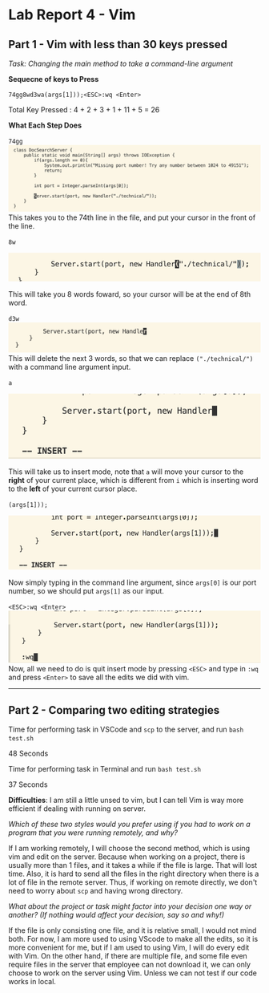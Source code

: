 # Lab Report 4 - Vim
## Part 1 - Vim with less than 30 keys pressed

*Task: Changing the main method to take a command-line argument*

**Sequecne of keys to Press**

```
74gg8wd3wa(args[1]));<ESC>:wq <Enter>
```
Total Key Pressed : 4 + 2 + 3 + 1 + 11 + 5 = 26

**What Each Step Does**

`74gg`
![](74gg.png)
This takes you to the 74th line in the file, and put your cursor in the front of the line.

`8w`

![](8w.png)

This will take you 8 words foward, so your cursor will be at the end of 8th word.

`d3w`
![](d3w.png)
This will delete the next 3 words, so that we can replace `("./technical/")` with a command line argument input.

`a`

![](a.png)

This will take us to insert mode, note that `a` will move your cursor to the **right** of your current place, which is different from `i` which is inserting word to the **left** of your current cursor place.

`(args[1]));`

![](args.png)

Now simply typing in the command line argument, since `args[0]` is our port number, so we should put `args[1]` as our input. 

`<ESC>:wq <Enter>`
![](wq.png)
Now, all we need to do is quit insert mode by pressing `<ESC>` and type in `:wq` and press `<Enter>` to save all the edits we did with vim. 

---
## Part 2 - Comparing two editing strategies

Time for performing task in VSCode and `scp` to the server, and run `bash test.sh`

48 Seconds


Time for performing task in Terminal and run `bash test.sh`

37 Seconds

**Difficulties**: I am still a little unsed to vim, but I can tell Vim is way more efficient if dealing with running on server. 

*Which of these two styles would you prefer using if you had to work on a program that you were running remotely, and why?*

If I am working remotely, I will choose the second method, which is using vim and edit on the server. Because when working on a project, there is usually more than 1 files, and it takes a while if the file is large. That will lost time. Also, it is hard to send all the files in the right directory when there is a lot of file in the remote server. Thus, if working on remote directly, we don't need to worry about `scp` and having wrong directory. 

*What about the project or task might factor into your decision one way or another? (If nothing would affect your decision, say so and why!)*

If the file is only consisting one file, and it is relative small, I would not mind both. For now, I am more used to using VScode to make all the edits, so it is more convenient for me, but if I am used to using Vim, I will do every edit with Vim. On the other hand, if there are multiple file, and some file even require files in the server that employee can not download it, we can only choose to work on the server using Vim. Unless we can not test if our code works in local. 







